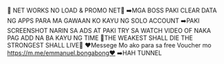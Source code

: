 💯 NET WORKS NO LOAD & PROMO NET💯
➡️MGA BOSS PAKI CLEAR DATA NG APPS PARA MA GAWAAN KO KAYU NG SOLO ACCOUNT
➡️PAKI SCREENSHOT NARIN SA ADS AT PAKI TRY SA WATCH VIDEO OF NAKA PAG ADD NA BA KAYU NG TIME
🤖THE WEAKEST SHALL DIE THE STRONGEST SHALL LIVE🤖
❤️Messege Mo ako para sa free Voucher mo https://m.me/emmanuel.bongabong❤️
➡️HAH TUNNEL
